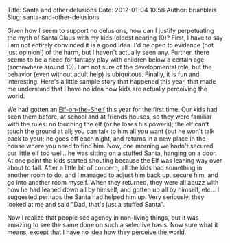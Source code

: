 Title: Santa and other delusions
Date: 2012-01-04 10:58
Author: brianblais
Slug: santa-and-other-delusions

Given how I seem to support no delusions, how can I justify perpetuating
the myth of Santa Claus with my kids (oldest nearing 10)? First, I have
to say I am not entirely convinced it is a good idea. I'd be open to
evidence (not just opinion!) of the harm, but I haven't actually seen
any. Further, there seems to be a need for fantasy play with children
below a certain age (somewhere around 10). I am not sure of the
developmental role, but the behavior (even without adult help) is
ubiquitous. Finally, it is fun and interesting. Here's a little sample
story that happened this year, that made me understand that I have no
idea how kids are actually perceiving the world.

We had gotten an [Elf-on-the-Shelf][] this year for the first time. Our
kids had seen them before, at school and at friends houses, so they were
familiar with the rules: no touching the elf (or he loses his powers);
the elf can't touch the ground at all; you can talk to him all you want
(but he won't talk back to you); he goes off each night, and returns in
a new place in the house where you need to find him. Now, one morning we
hadn't secured our little elf too well...he was sitting on a stuffed
Santa, hanging on a door. At one point the kids started shouting because
the Elf was leaning way over about to fall. After a little bit of
concern, all the kids had something in another room to do, and I managed
to adjust him back up, secure him, and go into another room myself. When
they returned, they were all abuzz with how he had leaned down all by
himself, and gotten up all by himself, etc... I suggested perhaps the
Santa had helped him up. Very seriously, they looked at me and said
"Dad, that's just a stuffed Santa".

Now I realize that people see agency in non-living things, but it was
amazing to see the same done on such a selective basis. Now sure what it
means, except that I have no idea how they perceive the world.

  [Elf-on-the-Shelf]: http://www.elfontheshelf.com/AboutUs/TheTradition.aspx
